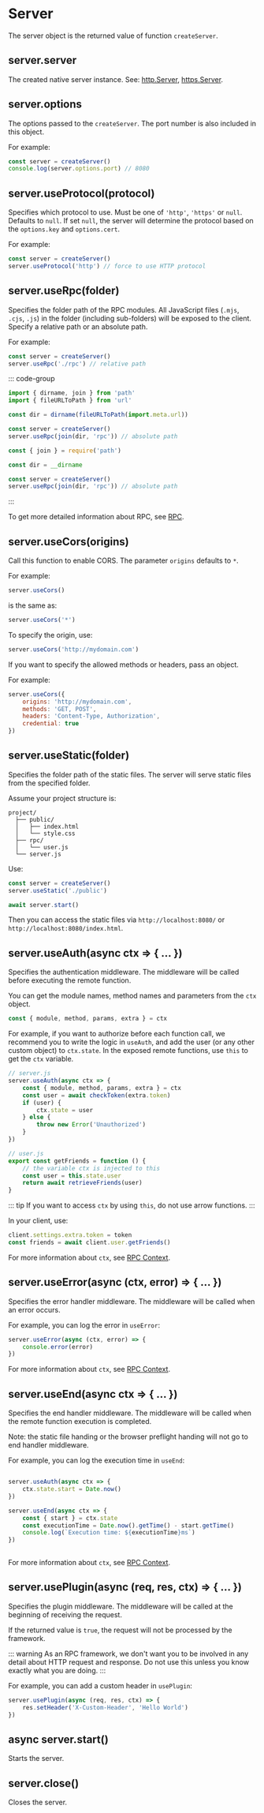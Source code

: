 # Server

The server object is the returned value of function `createServer`.

## server.server

The created native server instance.
See: [http.Server](https://nodejs.org/api/http.html#class-httpserver), [https.Server](https://nodejs.org/api/https.html#class-httpsserver).

## server.options

The options passed to the `createServer`. The port number is also included in this object.

For example:

```javascript
const server = createServer()
console.log(server.options.port) // 8080
```

## server.useProtocol(protocol)

Specifies which protocol to use. Must be one of `'http'`, `'https'` or `null`. Defaults to `null`. If set `null`, the server will determine the protocol based on the `options.key` and `options.cert`.

For example:

```javascript
const server = createServer()
server.useProtocol('http') // force to use HTTP protocol
```

## server.useRpc(folder)

Specifies the folder path of the RPC modules. All JavaScript files (`.mjs`, `.cjs`, `.js`) in the folder (including sub-folders) will be exposed to the client. Specify a relative path or an absolute path.

For example:

```javascript
const server = createServer()
server.useRpc('./rpc') // relative path
```

::: code-group

```javascript [ESM]
import { dirname, join } from 'path'
import { fileURLToPath } from 'url'

const dir = dirname(fileURLToPath(import.meta.url))

const server = createServer()
server.useRpc(join(dir, 'rpc')) // absolute path
```

```javascript [CJS]
const { join } = require('path')

const dir = __dirname

const server = createServer()
server.useRpc(join(dir, 'rpc')) // absolute path
```

:::

To get more detailed information about RPC, see [RPC](rpc.md).

## server.useCors(origins)

Call this function to enable CORS. The parameter `origins` defaults to `*`. 

For example:

```javascript
server.useCors()
```

is the same as:

```javascript
server.useCors('*')
```


To specify the origin, use:

```javascript
server.useCors('http://mydomain.com')
```

If you want to specify the allowed methods or headers, pass an object.

For example:

```javascript
server.useCors({
    origins: 'http://mydomain.com',
    methods: 'GET, POST',
    headers: 'Content-Type, Authorization',
    credential: true
})
```

## server.useStatic(folder)

Specifies the folder path of the static files. The server will serve static files from the specified folder.

Assume your project structure is:

```
project/
  ├── public/
  │   ├── index.html
  │   └── style.css
  ├── rpc/
  │   └── user.js
  └── server.js
```

Use:

```javascript
const server = createServer()
server.useStatic('./public')

await server.start()
```

Then you can access the static files via `http://localhost:8080/` or `http://localhost:8080/index.html`.

## server.useAuth(async ctx => { ... })

Specifies the authentication middleware. The middleware will be called before executing the remote function.

You can get the module names, method names and parameters from the `ctx` object.

```javascript
const { module, method, params, extra } = ctx
```

For example, if you want to authorize before each function call, we recommend you to write the logic in `useAuth`, and add the user (or any other custom object) to `ctx.state`. In the exposed remote functions, use `this` to get the `ctx` variable.

```javascript
// server.js
server.useAuth(async ctx => {
    const { module, method, params, extra } = ctx
    const user = await checkToken(extra.token)
    if (user) {
        ctx.state = user
    } else {
        throw new Error('Unauthorized')
    }
})

// user.js
export const getFriends = function () {
    // the variable ctx is injected to this
    const user = this.state.user
    return await retrieveFriends(user)
}
```

::: tip
If you want to access `ctx` by using `this`, do not use arrow functions.
:::

In your client, use:

```javascript
client.settings.extra.token = token
const friends = await client.user.getFriends()
```

For more information about `ctx`, see [RPC Context](rpc-context.md).

## server.useError(async (ctx, error) => { ... })

Specifies the error handler middleware. The middleware will be called when an error occurs.

For example, you can log the error in `useError`:

```javascript
server.useError(async (ctx, error) => {
    console.error(error)
})
```

For more information about `ctx`, see [RPC Context](rpc-context.md).

## server.useEnd(async ctx => { ... })

Specifies the end handler middleware. The middleware will be called when the remote function execution is completed.

Note: the static file handing or the browser preflight handing will not go to end handler middleware.

For example, you can log the execution time in `useEnd`:

```javascript

server.useAuth(async ctx => {
    ctx.state.start = Date.now()
})

server.useEnd(async ctx => {
    const { start } = ctx.state
    const executionTime = Date.now().getTime() - start.getTime()
    console.log(`Execution time: ${executionTime}ms`)
})
    
```

For more information about `ctx`, see [RPC Context](rpc-context.md).

## server.usePlugin(async (req, res, ctx) => { ... })

Specifies the plugin middleware. The middleware will be called at the beginning of receiving the request.

If the returned value is `true`, the request will not be processed by the framework.

::: warning
As an RPC framework, we don't want you to be involved in any detail about HTTP request and response. Do not use this unless you know exactly what you are doing.
:::

For example, you can add a custom header in `usePlugin`:

```javascript
server.usePlugin(async (req, res, ctx) => {
    res.setHeader('X-Custom-Header', 'Hello World')
})
```

## async server.start()

Starts the server.

## server.close()

Closes the server.